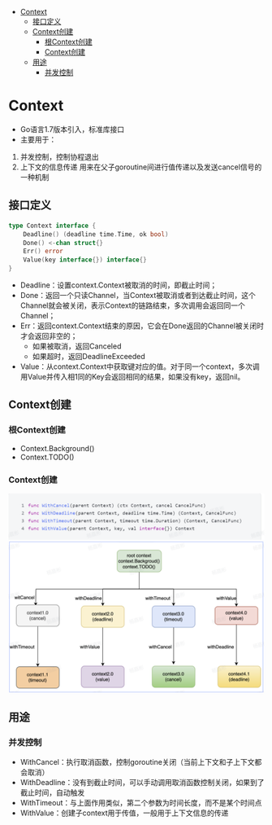 <!-- TOC -->
* [Context](#context)
  * [接口定义](#接口定义)
  * [Context创建](#context创建)
    * [根Context创建](#根context创建)
    * [Context创建](#context创建-1)
  * [用途](#用途)
    * [并发控制](#并发控制)
<!-- TOC -->
# Context
- Go语言1.7版本引入，标准库接口
- 主要用于：
1. 并发控制，控制协程退出
2. 上下文的信息传递
用来在父子goroutine间进行值传递以及发送cancel信号的一种机制

## 接口定义
```go
type Context interface {
	Deadline() (deadline time.Time, ok bool)
	Done() <-chan struct{}
	Err() error
	Value(key interface{}) interface{}
}
```
- Deadline：设置context.Context被取消的时间，即截止时间；
- Done：返回一个只读Channel，当Context被取消或者到达截止时间，这个Channel就会被关闭，表示Context的链路结束，多次调用会返回同一个Channel；
- Err：返回context.Context结束的原因，它会在Done返回的Channel被关闭时才会返回非空的；
  - 如果被取消，返回Canceled
  - 如果超时，返回DeadlineExceeded
- Value：从context.Context中获取键对应的值。对于同一个context，多次调用Value并传入相1同的Key会返回相同的结果，如果没有key，返回nil。

## Context创建
### 根Context创建
- Context.Background()
- Context.TODO()

### Context创建
![img.png](img.png)
![img_1.png](img_1.png)

## 用途
### 并发控制
- WithCancel：执行取消函数，控制goroutine关闭（当前上下文和子上下文都会取消）
- WithDeadline：没有到截止时间，可以手动调用取消函数控制关闭，如果到了截止时间，自动触发
- WithTimeout：与上面作用类似，第二个参数为时间长度，而不是某个时间点
- WithValue：创建子context用于传值，一般用于上下文信息的传递





